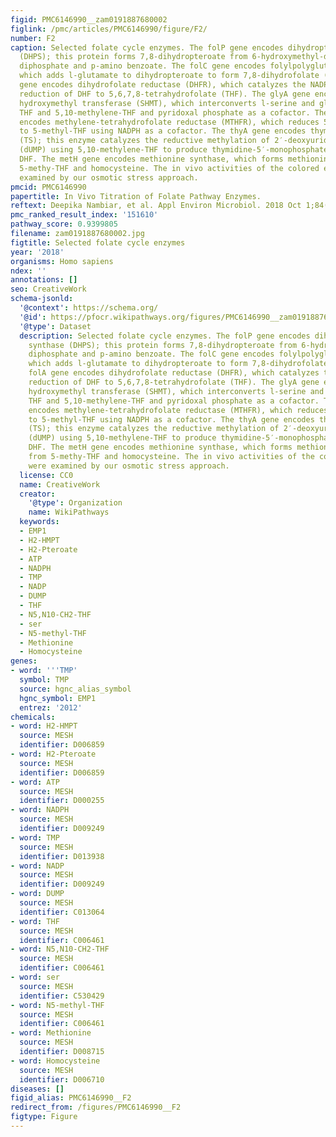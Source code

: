 ```yaml
---
figid: PMC6146990__zam0191887680002
figlink: /pmc/articles/PMC6146990/figure/F2/
number: F2
caption: Selected folate cycle enzymes. The folP gene encodes dihydropteroate synthase
  (DHPS); this protein forms 7,8-dihydropteroate from 6-hydroxymethyl-dihydropterin
  diphosphate and p-amino benzoate. The folC gene encodes folylpolyglutamate synthase,
  which adds l-glutamate to dihydropteroate to form 7,8-dihydrofolate (DHF). The folA
  gene encodes dihydrofolate reductase (DHFR), which catalyzes the NADPH-dependent
  reduction of DHF to 5,6,7,8-tetrahydrofolate (THF). The glyA gene encodes serine
  hydroxymethyl transferase (SHMT), which interconverts l-serine and glycine using
  THF and 5,10-methylene-THF and pyridoxal phosphate as a cofactor. The metF gene
  encodes methylene-tetrahydrofolate reductase (MTHFR), which reduces 5,10-methylene-THF
  to 5-methyl-THF using NADPH as a cofactor. The thyA gene encodes thymidylate synthase
  (TS); this enzyme catalyzes the reductive methylation of 2′-deoxyuridine-5′-monophosphate
  (dUMP) using 5,10-methylene-THF to produce thymidine-5′-monophosphate (dTMP) and
  DHF. The metH gene encodes methionine synthase, which forms methionine and THF from
  5-methy-THF and homocysteine. The in vivo activities of the colored enzymes were
  examined by our osmotic stress approach.
pmcid: PMC6146990
papertitle: In Vivo Titration of Folate Pathway Enzymes.
reftext: Deepika Nambiar, et al. Appl Environ Microbiol. 2018 Oct 1;84(19):e01139-18.
pmc_ranked_result_index: '151610'
pathway_score: 0.9399805
filename: zam0191887680002.jpg
figtitle: Selected folate cycle enzymes
year: '2018'
organisms: Homo sapiens
ndex: ''
annotations: []
seo: CreativeWork
schema-jsonld:
  '@context': https://schema.org/
  '@id': https://pfocr.wikipathways.org/figures/PMC6146990__zam0191887680002.html
  '@type': Dataset
  description: Selected folate cycle enzymes. The folP gene encodes dihydropteroate
    synthase (DHPS); this protein forms 7,8-dihydropteroate from 6-hydroxymethyl-dihydropterin
    diphosphate and p-amino benzoate. The folC gene encodes folylpolyglutamate synthase,
    which adds l-glutamate to dihydropteroate to form 7,8-dihydrofolate (DHF). The
    folA gene encodes dihydrofolate reductase (DHFR), which catalyzes the NADPH-dependent
    reduction of DHF to 5,6,7,8-tetrahydrofolate (THF). The glyA gene encodes serine
    hydroxymethyl transferase (SHMT), which interconverts l-serine and glycine using
    THF and 5,10-methylene-THF and pyridoxal phosphate as a cofactor. The metF gene
    encodes methylene-tetrahydrofolate reductase (MTHFR), which reduces 5,10-methylene-THF
    to 5-methyl-THF using NADPH as a cofactor. The thyA gene encodes thymidylate synthase
    (TS); this enzyme catalyzes the reductive methylation of 2′-deoxyuridine-5′-monophosphate
    (dUMP) using 5,10-methylene-THF to produce thymidine-5′-monophosphate (dTMP) and
    DHF. The metH gene encodes methionine synthase, which forms methionine and THF
    from 5-methy-THF and homocysteine. The in vivo activities of the colored enzymes
    were examined by our osmotic stress approach.
  license: CC0
  name: CreativeWork
  creator:
    '@type': Organization
    name: WikiPathways
  keywords:
  - EMP1
  - H2-HMPT
  - H2-Pteroate
  - ATP
  - NADPH
  - TMP
  - NADP
  - DUMP
  - THF
  - N5,N10-CH2-THF
  - ser
  - N5-methyl-THF
  - Methionine
  - Homocysteine
genes:
- word: '''TMP'
  symbol: TMP
  source: hgnc_alias_symbol
  hgnc_symbol: EMP1
  entrez: '2012'
chemicals:
- word: H2-HMPT
  source: MESH
  identifier: D006859
- word: H2-Pteroate
  source: MESH
  identifier: D006859
- word: ATP
  source: MESH
  identifier: D000255
- word: NADPH
  source: MESH
  identifier: D009249
- word: TMP
  source: MESH
  identifier: D013938
- word: NADP
  source: MESH
  identifier: D009249
- word: DUMP
  source: MESH
  identifier: C013064
- word: THF
  source: MESH
  identifier: C006461
- word: N5,N10-CH2-THF
  source: MESH
  identifier: C006461
- word: ser
  source: MESH
  identifier: C530429
- word: N5-methyl-THF
  source: MESH
  identifier: C006461
- word: Methionine
  source: MESH
  identifier: D008715
- word: Homocysteine
  source: MESH
  identifier: D006710
diseases: []
figid_alias: PMC6146990__F2
redirect_from: /figures/PMC6146990__F2
figtype: Figure
---
```


